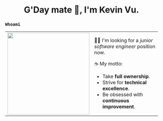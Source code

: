 <h1 align="center">G'Day mate 👋, I'm Kevin Vu.</h1>

### `Whoami`
<table align="center">
	<td>
		<img src="https://user-images.githubusercontent.com/43775190/129565174-fddaf369-5e6a-4ef6-b96d-c2939b981d93.gif" width="270px" />
	</td>
	<td>
		<p>
			🐱‍💻 I'm looking for a <i>junior software engineer</i> position now.
		</p>
		<p>
			☕ My motto:
			<ul>
				<li>Take <strong>full ownership</strong>.
				</li>
				<li>Strive for <strong>technical excellence</strong>.
				</li>
				<li>Be obsessed with <strong>continuous improvement</strong>.
				</li>
			</ul>
		</p>
	</td>
</table>
